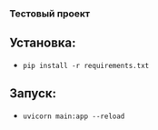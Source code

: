 ### Тестовый проект

## Установка:

- `pip install -r requirements.txt`

## Запуск:

- `uvicorn main:app --reload`